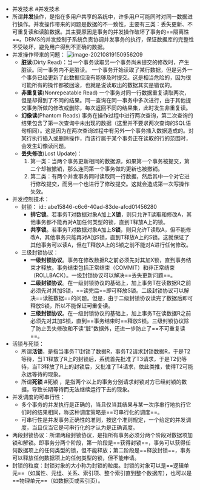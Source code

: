 - 并发技术 #并发技术
- 所谓**并发**操作，是指在多用户共享的系统中，许多用户可能同时对同一数据进行操作。并发操作带来的问题是数据的不一致性，主要有三类：丢失更新、不可重复读和读脏数据。其主要原因是事务的并发操作破坏了事务的==隔离性==。DBMS的并发控制子系统负责协调并发事务的执行，保证数据库的完整性不受破坏，避免用户得到不正确的数据。
- 并发操作带来的问题：
  ![image-20210819150956209](https://img.mhugh.net/typora/image-20210819150956209.png)
	- **脏读**(Dirty Read)：当一个事务读取另一个事务尚未提交的修改时，产生脏读。同一事务内不是脏读。 一个事务开始读取了某行数据，但是另外一个事务已经更新了此数据但没有能够及时提交。这是相当危险的，因为很可能所有的操作都被回滚，也就是说读取出的数据其实是错误的。
	- **非重复读**(Nonrepeatable Read) 一个事务对同一行数据重复读取两次，但是却得到了不同的结果。同一查询在同一事务中多次进行，由于其他提交事务所做的修改或删除，每次返回不同的结果集，此时发生非重复读。
	- **幻像读**(Phantom Reads) 事务在操作过程中进行两次查询，第二次查询的结果包含了第一次查询中未出现的数据（这里并不要求两次查询的SQL语句相同）。这是因为在两次查询过程中有另外一个事务插入数据造成的。对某行执行插入或删除操作，而该行属于某个事务正在读取的行的范围时，会发生幻像读问题。
	- **丢失修改**(Lost Update)：
	  1. 第一类：当两个事务更新相同的数据源，如果第一个事务被提交，第二个却被撤销，那么连同第一个事务做的更新也被撤销。
	  2. 第二类：有两个并发事务同时读取同一行数据，然后其中一个对它进行修改提交，而另一个也进行了修改提交。这就会造成第一次写操作失效。
- 并发控制技术：
	- 封锁：
	  id:: abe15846-c6c6-40ad-83de-afcd01456280
		- **排它锁**。若事务T对数据对象A加上**X锁**，则只允许T读取和修改A，其他事务都不能再对A加任何类型的锁，直到T释放A上的锁。
		- **共享锁**。若事务T对数据对象A加上**S锁**，则只允许T读取A，但不能修改A，其他事务只能再对A加S锁，直到T释放A上的S锁。这就保证了其他事务可以读A，但在T释放A上的S锁之前不能对A进行任何修改。
	- 三级封锁协议：
		- **一级封锁协议**。事务在修改数据R之前必须先对其加X锁，直到事务结束才释放。事务结束包括正常结束（COMMIT）和非正常结束（ROLLBACK）。一级封锁协议可以解决==丢失更新问题==。
		- **二级封锁协议**。在一级封锁协议的基础上，加上事务T在读数据R之前必须先对其加S锁，==读完后==即可释放S锁。二级封锁协议可以解决==读脏数据==的问题。但是，由于二级封锁协议读完了数据后即可释放S锁，所以不能保证~~可重复读~~。
		- **三级封锁协议**。在一级封锁协议的基础上，加上事务T在读数据R之前必须先对其加S锁，直到==事务结束时==释放S锁。三级封锁协议除了防止丢失修改和不读“脏”数据外，还进一步防止了==不可重复读==。
- 活锁与死锁：
	- 所谓**活锁**，是指当事务T1封锁了数据R，事务T2请求封锁数据R，于是T2等待，当T1释放了R上的封锁后，系统首先批准了T3请求，于是T2仍等待，当T3释放了R上的封锁后，又批准了T4请求，依此类推，使得T2可能永远等待的现象。
	- 所谓**死锁** #死锁 ，是指两个以上的事务分别请求封锁对方已经封锁的数据，导致长期等待而无法继续运行下去的现象。
- 并发调度的可串行性：
	- 多个事务的并发执行是正确的，当且仅当其结果与某一次序串行地执行它们时的结果相同，称这种调度策略是==可串行化的调度==。
	- 可串行性是并发事务正确性的准则，按这个准则规定，一个给定的并发调度，当且仅当它是可串行化的才认为是正确调度。
- 两段封锁协议：所谓两段封锁协议，是指所有事务必须分两个阶段对数据项加锁和解锁。即事务分两个阶段，第一阶段是==获得封锁==，事务可以获得任何数据项上的任何类型的锁，但不能释放；第二阶段是==释放封锁==，事务可以释放任何数据项上的任何类型的锁，但不能申请。
- 封锁的粒度：封锁对象的大小称为封锁的粒度。封锁的对象可以是==逻辑单元==（如属性、元组、关系、索引项、整个索引直到整个数据库），也可以是==物理单元==（如数据页或索引页）。